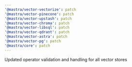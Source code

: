 ```yaml
---
'@mastra/vector-vectorize': patch
'@mastra/vector-pinecone': patch
'@mastra/vector-upstash': patch
'@mastra/vector-chroma': patch
'@mastra/vector-libsql': patch
'@mastra/vector-qdrant': patch
'@mastra/vector-astra': patch
'@mastra/vector-pg': patch
'@mastra/core': patch
---
```


Updated operator validation and handling for all vector stores

